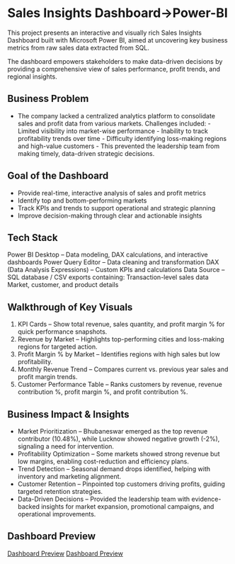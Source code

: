 # Sales Insights Dashboard->Power-BI
This project presents an interactive and visually rich Sales Insights Dashboard built with Microsoft Power BI, aimed at uncovering key business metrics from raw sales data extracted from SQL.

The dashboard empowers stakeholders to make data-driven decisions by providing a comprehensive view of sales performance, profit trends, and regional insights.

## Business Problem
- The company lacked a centralized analytics platform to consolidate sales and profit data from various markets.
Challenges included:
                - Limited visibility into market-wise performance
                - Inability to track profitability trends over time
                - Difficulty identifying loss-making regions and high-value customers
                - This prevented the leadership team from making timely, data-driven strategic decisions.

## Goal of the Dashboard
- Provide real-time, interactive analysis of sales and profit metrics
- Identify top and bottom-performing markets
- Track KPIs and trends to support operational and strategic planning
- Improve decision-making through clear and actionable insights

## Tech Stack
Power BI Desktop – Data modeling, DAX calculations, and interactive dashboards
Power Query Editor – Data cleaning and transformation
DAX (Data Analysis Expressions) – Custom KPIs and calculations
Data Source – SQL database / CSV exports containing:
          Transaction-level sales data
          Market, customer, and product details

## Walkthrough of Key Visuals
1) KPI Cards – Show total revenue, sales quantity, and profit margin % for quick performance snapshots.
2) Revenue by Market – Highlights top-performing cities and loss-making regions for targeted action.
3) Profit Margin % by Market – Identifies regions with high sales but low profitability.
4) Monthly Revenue Trend – Compares current vs. previous year sales and profit margin trends.
5) Customer Performance Table – Ranks customers by revenue, revenue contribution %, profit margin %, and profit contribution %.

## Business Impact & Insights
- Market Prioritization – Bhubaneswar emerged as the top revenue contributor (10.48%), while Lucknow showed negative growth (-2%), signaling a need for intervention.
- Profitability Optimization – Some markets showed strong revenue but low margins, enabling cost-reduction and efficiency plans.
- Trend Detection – Seasonal demand drops identified, helping with inventory and marketing alignment.
- Customer Retention – Pinpointed top customers driving profits, guiding targeted retention strategies.
- Data-Driven Decisions – Provided the leadership team with evidence-backed insights for market expansion, promotional campaigns, and operational improvements.

## Dashboard Preview
[Dashboard Preview](https://github.com/souravjha127/Sales-Insights-Dashboard---Power-BI-/blob/main/Profit_dashboard.png)
[Dashboard Preview](https://github.com/souravjha127/Sales-Insights-Dashboard---Power-BI-/blob/main/Performance_dashboard.png)
